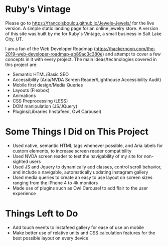 # Ruby's Vintage

Please go to https://francoisboulou.github.io/Jewels-Jewels/ for the live version.
A simple static landing page for an online jewelry store. A version of this site was built by me for Ruby's Vintage, a small business in Salt Lake City, UT.

I am a fan of the Web Developer Roadmap (https://hackernoon.com/the-2019-web-developer-roadmap-ab89ac3c380e) and attempt to cover 
a few concepts in it with every project. The main ideas/technologies covered in this project are:

* Semantic HTML/Basic SEO
* Accessibility (Aria/NVDA Screen Reader/Lighthouse Accessibility Audit)
* Mobile first design/Media Queries
* Layouts (Flexbox)
* Animations
* CSS Preprocessing (LESS)
* DOM manipulation (JS/JQuery)
* Plugins/Libraries (Instafeed, Owl Carousel) 

# Some Things I Did on This Project

* Used native, semantic HTML tags whenever possible, and Aria labels for custom elements, to increase screen reader compatibility
* Used NVDA screen reader to test the navigability of my site for non-sighted users
* Used JS and Jquery to dynamically add classes, control scroll behavior, and include a navigable, automatically updating instagram gallery
* Used media queries to create an easy to use layout on screen sizes ranging from the iPhone 4 to 4k monitors
* Made use of plugins such as Owl Carousel to add flair to the user experience

# Things Left to Do

* Add touch events to instafeed gallery for ease of use on mobile 
* Make better use of relative units and CSS calculation features for the best possible layout on every device
